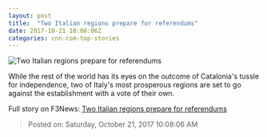 ```yaml
---
layout: post
title:  "Two Italian regions prepare for referendums"
date: 2017-10-21 10:08:06Z
categories: cnn-com-top-stories
---
```


![Two Italian regions prepare for referendums](http://cdn.cnn.com/cnnnext/dam/assets/171018150742-lombardy-vote-2-super-tease.jpg)

While the rest of the world has its eyes on the outcome of Catalonia's tussle for independence, two of Italy's most prosperous regions are set to go against the establishment with a vote of their own.


Full story on F3News: [Two Italian regions prepare for referendums](http://www.f3nws.com/n/hZKSbE)

> Posted on: Saturday, October 21, 2017 10:08:06 AM
